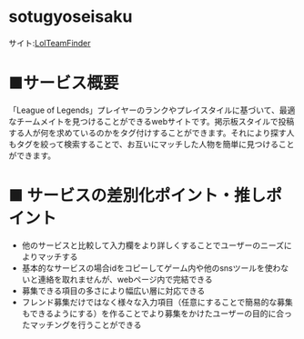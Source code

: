 # sotugyoseisaku
サイト:[LolTeamFinder](https://lol-teamfinder.onrender.com) 

 
# ■サービス概要
「League of Legends」プレイヤーのランクやプレイスタイルに基づいて、最適なチームメイトを見つけることができるwebサイトです。掲示板スタイルで投稿する人が何を求めているのかをタグ付けすることができます。それにより探す人もタグを絞って検索することで、お互いにマッチした人物を簡単に見つけることができます。
 

 
# ■ サービスの差別化ポイント・推しポイント
- 他のサービスと比較して入力欄をより詳しくすることでユーザーのニーズによりマッチする
- 基本的なサービスの場合idをコピーしてゲーム内や他のsnsツールを使わないと連絡を取れませんが、webページ内で完結できる
- 募集できる項目の多さにより幅広い層に対応できる
- フレンド募集だけではなく様々な入力項目（任意にすることで簡易的な募集もできるようにする）を作ることでより募集をかけたユーザーの目的に合ったマッチングを行うことができる
 
